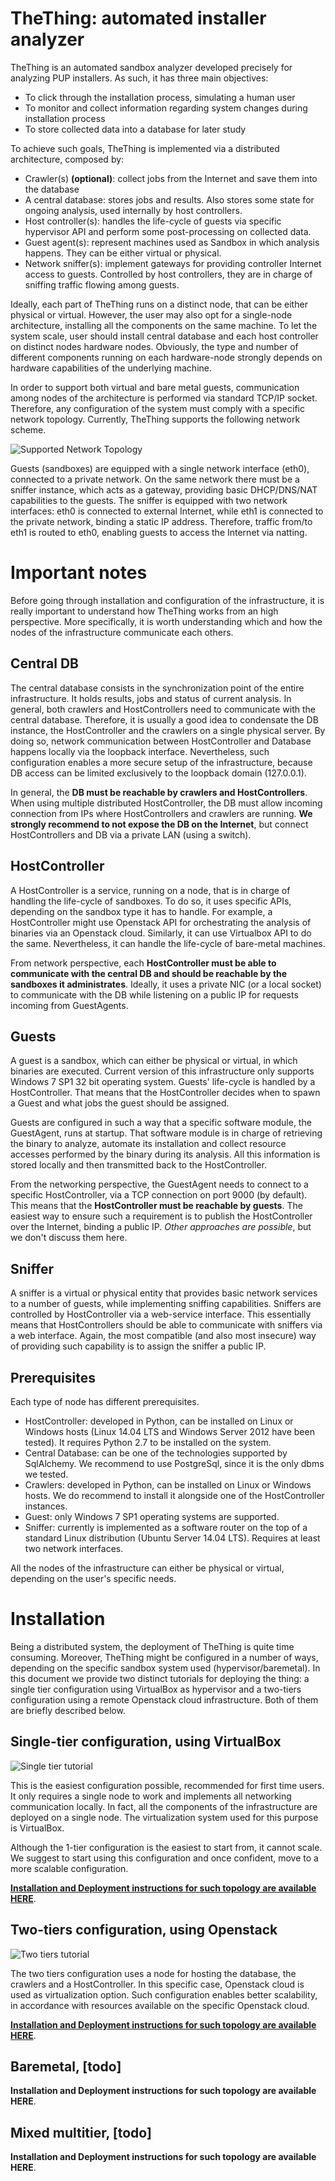 # TheThing: automated installer analyzer
TheThing is an automated sandbox analyzer developed precisely for analyzing PUP installers. As such, it has three main objectives:

- To click through the installation process, simulating a human user
- To monitor and collect information regarding system changes during installation process
- To store collected data into a database for later study

To achieve such goals, TheThing is implemented via a distributed architecture, composed by:

- Crawler(s) **(optional)**: collect jobs from the Internet and save them into the database
- A central database: stores jobs and results. Also stores some state for ongoing analysis, used internally by host controllers.
- Host controller(s): handles the life-cycle of guests via specific hypervisor API and perform some post-processing on collected data.
- Guest agent(s): represent machines used as Sandbox in which analysis happens. They can be either virtual or physical.
- Network sniffer(s): implement gateways for providing controller Internet access to guests. Controlled by host controllers, they are in charge of sniffing traffic flowing among guests.

Ideally, each part of TheThing runs on a distinct node, that can be either physical or virtual. However, the user may also opt for a single-node architecture, installing all the components on the same machine. To let the system scale, user should install central database and each host controller on distinct nodes hardware nodes. Obviously, the type and number of different components running on each hardware-node strongly depends on hardware capabilities of the underlying machine.

In order to support both virtual and bare metal guests, communication among nodes of the architecture is performed via standard TCP/IP socket. Therefore, any configuration of the system must comply with a specific network topology. Currently, TheThing supports the following network scheme.

![Supported Network Topology](Docs/img/topology.png)

Guests (sandboxes) are equipped with a single network interface (eth0), connected to a private network. On the same network there must be a sniffer instance, which acts as a gateway, providing basic DHCP/DNS/NAT capabilities to the guests. The sniffer is equipped with two network interfaces: eth0 is connected to external Internet, while eth1 is connected to the private network, binding a static IP address. Therefore, traffic from/to eth1 is routed to eth0, enabling guests to access the Internet via natting. 

# Important notes
Before going through installation and configuration of the infrastructure, it is really important to understand how TheThing works from an high perspective. More specifically, it is worth understanding which and how the nodes of the infrastructure communicate each others. 

## Central DB
The central database consists in the synchronization point of the entire infrastructure. It holds results, jobs and status of current analysis. 
In general, both crawlers and HostControllers need to communicate with the central database. Therefore, it is usually a good idea to condensate the DB instance, the HostController and the crawlers on a single physical server. By doing so, network communication between HostController and Database happens locally via the loopback interface. Nevertheless, such configuration enables a more secure setup of the infrastructure, because DB access can be limited exclusively to the loopback domain (127.0.0.1).

In general, the **DB must be reachable by crawlers and HostControllers**. When using multiple distributed HostController, the DB must allow incoming connection from IPs where HostControllers and crawlers are running. **We strongly recommend to not expose the DB on the Internet**, but connect HostControllers and DB via a private LAN (using a switch).

## HostController
A HostController is a service, running on a node, that is in charge of handling the life-cycle of sandboxes. To do so, it uses specific APIs, depending on the sandbox type it has to handle. For example, a HostController might use Openstack API for orchestrating the analysis of binaries via an Openstack cloud. Similarly, it can use Virtualbox API to do the same. Nevertheless, it can handle the life-cycle of bare-metal machines.

From network perspective, each **HostController must be able to communicate with the central DB and should be reachable by the sandboxes it administrates**. Ideally, it uses a private NIC (or a local socket) to communicate with the DB while listening on a public IP for requests incoming from GuestAgents.

## Guests
A guest is a sandbox, which can either be physical or virtual, in which binaries are executed. Current version of this infrastructure only supports Windows 7 SP1 32 bit operating system. Guests' life-cycle is handled by a HostController. That means that the HostController decides when to spawn a Guest and what jobs the guest should be assigned.

Guests are configured in such a way that a specific software module, the GuestAgent, runs at startup. That software module is in charge of retrieving the binary to analyze, automate its installation and collect resource accesses performed by the binary during its analysis. All this information is stored locally and then transmitted back to the HostController. 

From the networking perspective, the GuestAgent needs to connect to a specific HostController, via a TCP connection on port 9000 (by default). This means that the **HostController must be reachable by guests**. The easiest way to ensure such a requirement is to publish the HostController over the Internet, binding a public IP. _Other approaches are possible_, but we don't discuss them here.

## Sniffer
A sniffer is a virtual or physical entity that provides basic network services to a number of guests, while implementing sniffing capabilities. Sniffers are controlled by HostController via a web-service interface. This essentially means that HostControllers should be able to communicate with sniffers via a web interface. Again, the most compatible (and also most insecure) way of providing such capability is to assign the sniffer a public IP.

## Prerequisites
Each type of node has different prerequisites.

- HostController: developed in Python, can be installed on Linux or Windows hosts (Linux 14.04 LTS and Windows Server 2012 have been tested). It requires Python 2.7 to be installed on the system.
- Central Database: can be one of the technologies supported by SqlAlchemy. We recommend to use PostgreSql, since it is the only dbms we tested.
- Crawlers: developed in Python, can be installed on Linux or Windows hosts. We do recommend to install it alongside one of the HostController instances.
- Guest: only Windows 7 SP1 operating systems are supported.
- Sniffer: currently is implemented as a software router on the top of a standard Linux distribution (Ubuntu Server 14.04 LTS). Requires at least two network interfaces.

All the nodes of the infrastructure can either be physical or virtual, depending on the user's specific needs. 

# Installation
Being a distributed system, the deployment of TheThing is quite time consuming. Moreover, TheThing might be configured in a number of ways, depending on the specific sandbox system used (hypervisor/baremetal). In this document we provide two distinct tutorials for deploying the thing: a single tier configuration using VirtualBox as hypervisor and a two-tiers configuration using a remote Openstack cloud infrastructure. Both of them are briefly described below.

## Single-tier configuration, using VirtualBox
![Single tier tutorial](Docs/img/1_tier_virtualbox.png)

This is the easiest configuration possible, recommended for first time users. It only requires a single node to work and implements all networking communication locally. In fact, all the components of the infrastructure are deployed on a single node. The virtualization system used for this purpose is VirtualBox. 

Although the 1-tier configuration is the easiest to start from, it cannot scale. We suggest to start using this configuration and once confident, move to a more scalable configuration.

[**Installation and Deployment instructions for such topology are available HERE**](Docs/Virtualbox/1_Introduction.md).
## Two-tiers configuration, using Openstack
![Two tiers tutorial](Docs/img/2_tiers_openstack.png)

The two tiers configuration uses a node for hosting the database, the crawlers and a HostController. In this specific case, Openstack cloud is used as virtualization option. Such configuration enables better scalability, in accordance with resources available on the specific Openstack cloud. 

[**Installation and Deployment instructions for such topology are available HERE**](Docs/Openstack/1_Introduction.md).

## Baremetal, [todo]

**Installation and Deployment instructions for such topology are available HERE**.

## Mixed multitier, [todo]

**Installation and Deployment instructions for such topology are available HERE**.
